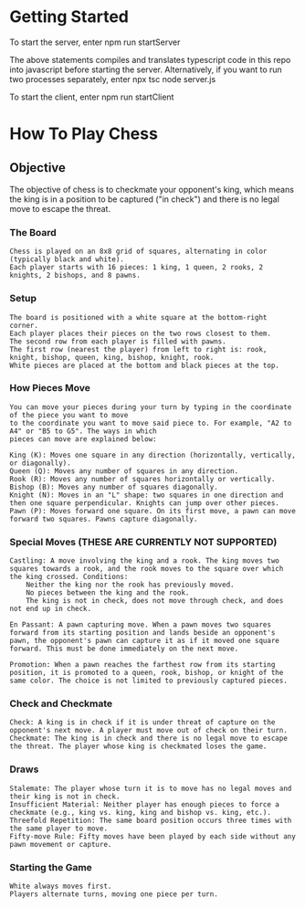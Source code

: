 # Getting Started
To start the server, enter
    npm run startServer

The above statements compiles and translates typescript code in this repo into javascript before starting the server.
Alternatively, if you want to run two processes separately, enter
    npx tsc
    node server.js

To start the client, enter
    npm run startClient

# How To Play Chess

## Objective

The objective of chess is to checkmate your opponent's king, which means the king is in a position to be captured ("in check") and there is no legal move to escape the threat.

### The Board

    Chess is played on an 8x8 grid of squares, alternating in color (typically black and white).
    Each player starts with 16 pieces: 1 king, 1 queen, 2 rooks, 2 knights, 2 bishops, and 8 pawns.

### Setup

    The board is positioned with a white square at the bottom-right corner.
    Each player places their pieces on the two rows closest to them.
    The second row from each player is filled with pawns.
    The first row (nearest the player) from left to right is: rook, knight, bishop, queen, king, bishop, knight, rook.
    White pieces are placed at the bottom and black pieces at the top.

### How Pieces Move

    You can move your pieces during your turn by typing in the coordinate of the piece you want to move
    to the coordinate you want to move said piece to. For example, "A2 to A4" or "B5 to G5". The ways in which 
    pieces can move are explained below:
    
    King (K): Moves one square in any direction (horizontally, vertically, or diagonally).
    Queen (Q): Moves any number of squares in any direction.
    Rook (R): Moves any number of squares horizontally or vertically.
    Bishop (B): Moves any number of squares diagonally.
    Knight (N): Moves in an "L" shape: two squares in one direction and then one square perpendicular. Knights can jump over other pieces.
    Pawn (P): Moves forward one square. On its first move, a pawn can move forward two squares. Pawns capture diagonally.

### Special Moves (THESE ARE CURRENTLY NOT SUPPORTED)

    Castling: A move involving the king and a rook. The king moves two squares towards a rook, and the rook moves to the square over which the king crossed. Conditions:
        Neither the king nor the rook has previously moved.
        No pieces between the king and the rook.
        The king is not in check, does not move through check, and does not end up in check.

    En Passant: A pawn capturing move. When a pawn moves two squares forward from its starting position and lands beside an opponent's pawn, the opponent's pawn can capture it as if it moved one square forward. This must be done immediately on the next move.

    Promotion: When a pawn reaches the farthest row from its starting position, it is promoted to a queen, rook, bishop, or knight of the same color. The choice is not limited to previously captured pieces.

### Check and Checkmate

    Check: A king is in check if it is under threat of capture on the opponent's next move. A player must move out of check on their turn.
    Checkmate: The king is in check and there is no legal move to escape the threat. The player whose king is checkmated loses the game.

### Draws

    Stalemate: The player whose turn it is to move has no legal moves and their king is not in check.
    Insufficient Material: Neither player has enough pieces to force a checkmate (e.g., king vs. king, king and bishop vs. king, etc.).
    Threefold Repetition: The same board position occurs three times with the same player to move.
    Fifty-move Rule: Fifty moves have been played by each side without any pawn movement or capture.

### Starting the Game

    White always moves first.
    Players alternate turns, moving one piece per turn.